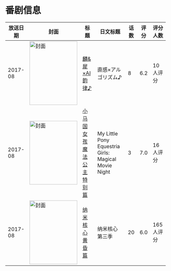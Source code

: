 # 番剧信息

|放送日期|封面|标题|日文标题|话数|评分|评分人数|
|---|---|---|---|---|---|---|
|2017-08|<img src="//lain.bgm.tv/pic/cover/c/e3/e8/212022_P6Z00.jpg" alt="封面" style="width:150px;height:200px;object-fit:cover;">|[麟&犀×AI韵律♪](https://bangumi.tv/subject/212022)|直感×アルゴリズム♪|8|6.2|10人评分|
|2017-08|<img src="//lain.bgm.tv/pic/cover/c/ae/9a/267374_gioG4.jpg" alt="封面" style="width:150px;height:200px;object-fit:cover;">|[小马国女孩 魔法公主特别篇](https://bangumi.tv/subject/267374)|My Little Pony Equestria Girls: Magical Movie Night|3|7.0|16人评分|
|2017-08|<img src="//lain.bgm.tv/pic/cover/c/95/20/189780_C57ok.jpg" alt="封面" style="width:150px;height:200px;object-fit:cover;">|[纳米核心 黄昏篇](https://bangumi.tv/subject/189780)|纳米核心 第三季|20|6.0|165人评分|
